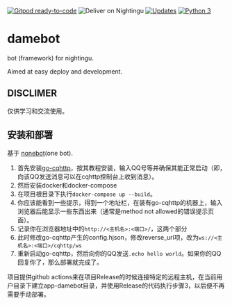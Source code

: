 [![Gitpod ready-to-code](https://img.shields.io/badge/Gitpod-ready--to--code-blue?logo=gitpod)](https://gitpod.io/#https://github.com/nightingu/damebot)
![Deliver on Nightingu](https://github.com/nightingu/damebot/workflows/Deliver%20on%20host/badge.svg)
[![Updates](https://pyup.io/repos/github/nightingu/damebot/shield.svg)](https://pyup.io/repos/github/nightingu/damebot/)
[![Python 3](https://pyup.io/repos/github/nightingu/damebot/python-3-shield.svg)](https://pyup.io/repos/github/nightingu/damebot/)

# damebot

bot (framework) for nightingu.

Aimed at easy deploy and development.

## DISCLIMER

仅供学习和交流使用。

## 安装和部署

基于 [nonebot](https://nonebot.netlify.app/)(one bot). 

1. 首先安装[go-cqhttp](https://github.com/Mrs4s/go-cqhttp)，按其教程安装，输入QQ号等并确保其能正常启动（即，向该QQ发送消息可以在cqhttp控制台上收到消息）。
2. 然后安装docker和docker-compose
3. 在项目根目录下执行`docker-compose up --build`。
4. 你应该能看到一些提示，得到一个地址栏，在装有go-cqhttp的机器上，输入浏览器后能显示一些东西出来（通常是method not allowed的错误提示页面）。
4. 记录你在浏览器地址中的`http://<主机名>:<端口>/`，这两个部分
3. 此时修改go-cqhttp产生的config.hjson，修改reverse_url项，改为`ws://<主机名>:<端口>/cqhttp/ws`
4. 重新启动go-cqhttp，然后向你的QQ发送`.echo hello world`。如果你的QQ回复你了，那么部署就完成了。

项目提供github actions来在项目Release的时候连接特定的远程主机，在当前用户目录下建立app-damebot目录，并使用Release的代码执行步骤3，以后便不再需要手动部署。

